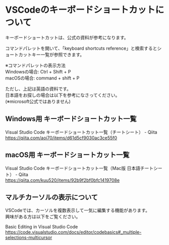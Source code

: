 # VSCodeのキーボードショートカットについて
キーボードショートカットは、公式の資料が参考になります。  

コマンドパレットを開いて、「keyboard shortcuts reference」と検索するとショートカットキー一覧が参照できます。

※コマンドパレットの表示方法  
Windowsの場合: Ctrl + Shift + P   
macOSの場合: command + shift + P  

ただし、上記は英語の資料です。  
日本語をお探しの場合は以下を参考になさってください。  
(※microsoft公式ではありません)

## Windows用 キーボードショートカット一覧
Visual Studio Code キーボードショートカット一覧（チートシート） - Qiita  
https://qiita.com/aoi70/items/d61d5cf9030ac3ce55f0

## macOS用 キーボードショートカット一覧
Visual Studio Code キーボードショートカット一覧（Mac版 日本語チートシート） - Qiita  
https://qiita.com/kuu520/items/92b9f2bf0bfc1419708e


## マルチカーソルの表示について
VSCodeでは、カーソルを複数表示して一気に編集する機能があります。  
興味がある方は以下をご覧ください。

Basic Editing in Visual Studio Code  
https://code.visualstudio.com/docs/editor/codebasics#_multiple-selections-multicursor
